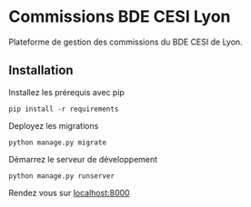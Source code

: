 # Commissions BDE CESI Lyon
Plateforme de gestion des commissions du BDE CESI de Lyon.

## Installation

Installez les prérequis avec pip

```sh-session
pip install -r requirements
```

Deployez les migrations

```sh-session
python manage.py migrate
```

Démarrez le serveur de développement

```sh-session
python manage.py runserver
```

Rendez vous sur [localhost:8000](http://localhost:8000)
